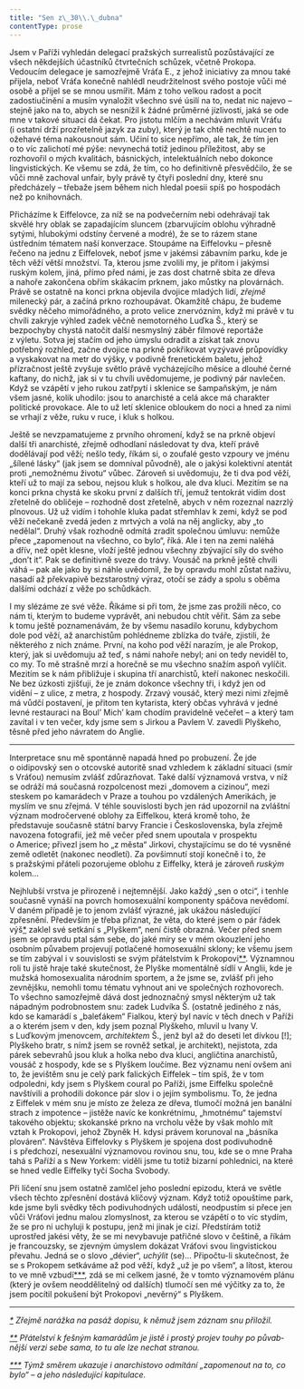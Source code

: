 ```yaml
---
title: "Sen z\_30\\.\_dubna"
contentType: prose
---
```


<section>

Jsem v Paříži vyhledán delegací pražských surrealistů pozůstávající ze všech někdejších účastníků čtvrtečních schůzek, včetně Prokopa. Vedoucím delegace je samozřejmě Vráťa E., z jehož iniciativy za mnou také přijela, neboť Vráťa konečně nahlédl neudržitelnost svého postoje vůči mé osobě a přijel se se mnou usmířit. Mám z toho velkou radost a pocit zadostiučinění a musím vynaložit všechno své úsilí na to, nedat nic najevo – stejně jako na to, abych se nesnížil k žádné průměrné jízlivosti, jaká se ode mne v takové situaci dá čekat. Pro jistotu mlčím a nechávám mluvit Vráťu (i ostatní drží prozřetelně jazyk za zuby), který je tak chtě nechtě nucen to ožehavé téma nakousnout sám. Učiní to sice nepřímo, ale tak, že tím jen o to víc zalichotí mé pýše: nevynechá totiž jedinou příležitost, aby se rozhovořil o mých kvalitách, básnických, intelektuálních nebo dokonce lingvistických. Ke všemu se zdá, že tím, co ho definitivně přesvědčilo, že se vůči mně zachoval unfair, byly právě ty čtyři poslední dny, které snu předcházely – třebaže jsem během nich hledal poesii spíš po hospodách než po knihovnách.

Přicházíme k Eiffelovce, za níž se na podvečerním nebi odehrávají tak skvělé hry oblak se zapadajícím sluncem (zbarvujícím oblohu výhradně sytými, hlubokými odstíny červené a modré), že se to rázem stane ústředním tématem naší konverzace. Stoupáme na Eiffelovku – přesně řečeno na jednu z Eiffelovek, neboť jsme v jakémsi zábavním parku, kde je těch věží větší množství. Ta, kterou jsme zvolili my, je přitom i jakýmsi ruským kolem, jiná, přímo před námi, je zas dost chatrně sbita ze dřeva a nahoře zakončena obřím skákacím prknem, jako můstky na plovárnách. Právě se ostatně na konci prkna objevila dvojice mladých lidí, _zřejmě_ milenecký pár, a začíná prkno rozhoupávat. Okamžitě chápu, že budeme svědky něčeho mimořádného, a proto velice znervózním, když mi právě v tu chvíli zakryje výhled zadek věčně nemotorného Luďka Š., který se bezpochyby chystá natočit další nesmyslný záběr filmové reportáže z výletu. Sotva jej stačím od jeho úmyslu odradit a získat tak znovu potřebný rozhled, začne dvojice na prkně pokřikovat vyzývavé průpovídky a vyskakovat na metr do výšky, v podivně frenetickém baletu, jehož přízračnost ještě zvyšuje světlo právě vycházejícího měsíce a dlouhé černé kaftany, do nichž, jak si v tu chvíli uvědomujeme, je podivný pár navlečen. Když se vzápětí v jeho rukou zatřpytí i sklenice se šampaňským, je nám všem jasné, kolik uhodilo: jsou to anarchisté a celá akce má charakter politické provokace. Ale to už letí sklenice obloukem do noci a hned za nimi se vrhají z věže, ruku v ruce, i kluk s holkou.

Ještě se nevzpamatujeme z prvního ohromení, když se na prkně objeví další tři anarchisté, zřejmě odhodlaní následovat ty dva, kteří právě dodělávají pod věží; nešlo tedy, říkám si, o zoufalé gesto vzpoury ve jménu „šílené lásky“ (jak jsem se domníval původně), ale o jakýsi kolektivní atentát proti „nemožnému životu“ vůbec. Zároveň si uvědomuju, že ti dva pod věží, kteří už to mají za sebou, nejsou kluk s holkou, ale dva kluci. Mezitím se na konci prkna chystá ke skoku první z dalších tří, jemuž tentokrát vidím dost zřetelně do obličeje – rozhodně dost zřetelně, abych v něm rozeznal nazrzlý plnovous. Už už vidím i tohohle kluka padat střemhlav k zemi, když se pod věží nečekaně zvedá jeden z mrtvých a volá na něj anglicky, aby „to nedělal“. Druhý však rozhodně odmítá zradit společnou úmluvu: nemůže přece „zapomenout na všechno, co bylo“, říká. Ale i ten na zemi naléhá a dřív, než opět klesne, vloží ještě jednou všechny zbývající síly do svého „don’t it“. Pak se definitivně sveze do trávy. Vousáč na prkně ještě chvíli váhá – pak ale jako by si náhle uvědomil, že by opravdu mohl zůstat naživu, nasadí až překvapivě bezstarostný výraz, otočí se zády a spolu s oběma dalšími odchází z věže po schůdkách.

I my slézáme ze své věže. Říkáme si při tom, že jsme zas prožili něco, co nám ti, kterým to budeme vyprávět, ani nebudou chtít věřit. Sám za sebe k tomu ještě poznamenávám, že by všemu nasadilo korunu, kdybychom dole pod věží, až anarchistům pohlédneme zblízka do tváře, zjistili, že některého z nich známe. První, na koho pod věží narazím, je ale Prokop, který, jak si uvědomuju až teď, s námi nahoře nebyl; ani on tedy neviděl to, co my. To mě strašně mrzí a horečně se mu všechno snažím aspoň vylíčit. Mezitím se k nám přibližuje i skupina tří anarchistů, kteří nakonec neskočili. Ne bez úzkosti zjišťuji, že je znám dokonce všechny tři, i když jen od vidění – z ulice, z metra, z hospody. Zrzavý vousáč, který mezi nimi zřejmě má vůdčí postavení, je přitom ten kytarista, který občas vyhrává v jedné levné restauraci na Boul’ Mich’ kam chodím pravidelně večeřet – a který tam zavítal i v ten večer, kdy jsme sem s Jirkou a Pavlem V. zavedli Plyškeho, těsně před jeho návratem do Anglie.

* * *

Interpretace snu mě spontánně napadá hned po probuzení. Že jde o oidipovský sen o otcovské autoritě snad vzhledem k základní situaci (smír s Vráťou) nemusím zvlášť zdůrazňovat. Také další významová vrstva, v níž se odráží má současná rozpolcenost mezi „domovem a cizinou“, mezi steskem po kamarádech v Praze a touhou po vzdálených Amerikách, je myslím ve snu zřejmá. V téhle souvislosti bych jen rád upozornil na zvláštní význam modročervené oblohy za Eiffelkou, která kromě toho, že představuje současně státní barvy Francie i Československa, byla zřejmě navozena fotografií, jež mě večer před snem upoutala v prospektu o Americe; přivezl jsem ho „z města“ Jirkovi, chystajícímu se do té vysněné země odletět (nakonec neodletí). Za povšimnutí stojí konečně i to, že s pražskými přáteli pozorujeme oblohu z Eiffelky, která je zároveň _ruským_ kolem…

Nejhlubší vrstva je přirozeně i nejtemnější. Jako každý „sen o otci“, i tenhle současně vynáší na povrch homosexuální komponenty spáčova nevědomí. V daném případě je to jenom zvlášť výrazné, jak ukážou následující zpřesnění. Především je třeba přiznat, že věta, do které jsem o pár řádek výš[\*](../Text/zprava_o_mistech_030.xhtml#footnote-015) zaklel své setkání s „Plyškem“, není čistě obrazná. Večer před snem jsem se opravdu ptal sám sebe, do jaké míry se v mém okouzlení jeho osobním půvabem projevují potlačené homosexuální sklony; ke všemu jsem se tím zabýval i v souvislosti se svým přátelstvím k Prokopovi[\*\*](../Text/zprava_o_mistech_030.xhtml#footnote-014). Významnou roli tu jistě hraje také skutečnost, že Plyške momentálně sídlí v Anglii, kde je mužská homosexualita národním sportem, a že jsme se, zvlášť při jeho zevnějšku, nemohli tomu tématu vyhnout ani ve společných rozhovorech. To všechno samozřejmě dává dost jednoznačný smysl některým už tak nápadným podrobnostem snu: zadek Ludvíka Š. (ostatně jediného z nás, kdo se kamarádí s „baleťákem“ Fialkou, který byl navíc v těch dnech v Paříži a o kterém jsem v den, kdy jsem poznal Plyškeho, mluvil u Ivany V. s Luďkovým jmenovcem, _architektem_ Š., jenž byl až do deseti let dívkou \[!\]; Plyškeho bratr, s nímž jsem se rovněž setkal, je architekt), nejistota, zda párek sebevrahů jsou kluk a holka nebo dva kluci, angličtina anarchistů, vousáč z hospody, kde se s Plyškem loučíme. Bez významu není ovšem ani to, že jevištěm snu je celý park falických Eiffelek – tím spíš, že v tom odpoledni, kdy jsem s Plyškem coural po Paříži, jsme Eiffelku společně navštívili a prohodili dokonce pár slov i o jejím symbolismu. To, že jedna z Eiffelek v mém snu je místo ze železa ze dřeva, tlumočí možná jen banální strach z impotence – jistěže navíc ke konkrétnímu, „hmotnému“ tajemství takového objektu; skokanské prkno na vrcholu věže by však mohlo mít vztah k Prokopovi, jehož Zbyněk H. kdysi právem korunoval na „básníka plováren“. Návštěva Eiffelovky s Plyškem je spojena dost podivuhodně i s předchozí, nesexuální významovou rovinou snu, tou, kde se o mne Praha tahá s Paříží a s New Yorkem: viděli jsme tu totiž bizarní pohlednici, na které se hned vedle Eiffelky tyčí Socha Svobody.

Při líčení snu jsem ostatně zamlčel jeho poslední epizodu, která ve světle všech těchto zpřesnění dostává klíčový význam. Když totiž opouštíme park, kde jsme byli svědky těch podivuhodných událostí, neodpustím si přece jen vůči Vráťovi jednu malou zlomyslnost, za kterou se vzápětí o to víc stydím, že se pro ni uchyluji k postupu, jenž mi jinak je cizí. Předstírám totiž uprostřed jakési věty, že se mi nevybavuje patřičné slovo v češtině, a říkám je francouzsky, se zjevným úmyslem dokázat Vráťovi svou lingvistickou převahu. Jedná se o slovo „dévier“, _uchýlit_ (se)… Připočtu-li skutečnost, že se s Prokopem setkáváme až pod věží, když „už je po všem“, a lítost, kterou to ve mně vzbudí[\*\*\*](../Text/zprava_o_mistech_030.xhtml#footnote-013), zdá se mi celkem jasné, že v tomto významovém plánu (který je ovšem neoddělitelný od dalších) tlumočí sen mé výčitky za to, že jsem pocítil pokušení být Prokopovi „nevěrný“ s Plyškem.

* * *

_[\*](../Text/zprava_o_mistech_030.xhtml#footnote-015-backlink) Zřejmě narážka na pasáž dopisu, k němuž jsem záznam snu přiložil._

_[\*\*](../Text/zprava_o_mistech_030.xhtml#footnote-014-backlink) Přátelství k fešným kamarádům je jistě i prostý projev touhy po půvab­nější verzi sebe sama, to tu ale lze nechat stranou._

_[\*\*\*](../Text/zprava_o_mistech_030.xhtml#footnote-013-backlink) Týmž směrem ukazuje i anarchistovo odmítání „zapomenout na to, co bylo“ – a jeho následující kapitulace._

</section>
